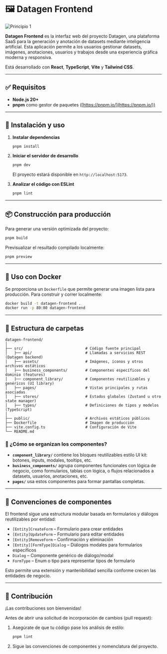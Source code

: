 # 🖼️ Datagen Frontend
![Principio 1](https://github.com/user-attachments/assets/b760b6a2-ccf1-46f2-94eb-c048a5bd2d41)

**Datagen Frontend** es la interfaz web del proyecto Datagen, una plataforma SaaS para la generación y anotación de datasets mediante inteligencia artificial. Esta aplicación permite a los usuarios gestionar datasets, imágenes, anotaciones, usuarios y trabajos desde una experiencia gráfica moderna y responsiva.

Está desarrollado con **React**, **TypeScript**, **Vite** y **Tailwind CSS**.

---

## ✅ Requisitos

* **Node.js 20+**
* **pnpm** como gestor de paquetes ([https://pnpm.io/](https://pnpm.io/))

---

## 🚀 Instalación y uso

1. **Instalar dependencias**

   ```bash
   pnpm install
   ```

2. **Iniciar el servidor de desarrollo**

   ```bash
   pnpm dev
   ```

   El proyecto estará disponible en `http://localhost:5173`.

3. **Analizar el código con ESLint**

   ```bash
   pnpm lint
   ```

---

## 📦 Construcción para producción

Para generar una versión optimizada del proyecto:

```bash
pnpm build
```

Previsualizar el resultado compilado localmente:

```bash
pnpm preview
```

---

## 🐳 Uso con Docker

Se proporciona un `Dockerfile` que permite generar una imagen lista para producción. Para construir y correr localmente:

```bash
docker build -t datagen-frontend .
docker run -p 80:80 datagen-frontend
```

---


## 📁 Estructura de carpetas

```
datagen-frontend/
│
├── src/                            # Código fuente principal
│   ├── api/                        # Llamadas a servicios REST (Datagen backend)
│   ├── assets/                     # Imágenes, íconos y otros archivos estáticos
│   ├── business_components/        # Componentes específicos del dominio (features)
│   ├── component_library/          # Componentes reutilizables y genéricos (UI library)
│   ├── pages/                      # Vistas principales y rutas asociadas
│   ├── stores/                     # Estados globales (Zustand u otro state manager)
│   ├── types/                      # Definiciones de tipos y modelos (TypeScript)
│
├── public/                         # Archivos estáticos públicos
├── Dockerfile                      # Imagen de producción
├── vite.config.ts                  # Configuración de Vite
└── README.md
```

### 🧩 ¿Cómo se organizan los componentes?

* **`component_library/`** contiene los bloques reutilizables estilo UI kit: botones, inputs, modales, tooltips, etc.
* **`business_components/`** agrupa componentes funcionales con lógica de negocio, como formularios, tablas con lógica, o flujos relacionados a datasets, usuarios, anotaciones, etc.
* **`pages/`** usa estos componentes para formar pantallas completas.


---

## 📐 Convenciones de componentes

El frontend sigue una estructura modular basada en formularios y diálogos reutilizables por entidad:

* `[Entity]CreateForm` – Formulario para crear entidades
* `[Entity]UpdateForm` – Formulario para editar entidades
* `[Entity]RemoveForm` – Confirmación y eliminación
* `[Entity][FormType]Dialog` – Diálogos modales para formularios específicos
* `Dialog` – Componente genérico de diálogo/modal
* `FormType` – Enum o tipo para representar tipos de formulario

Esto permite una extensión y mantenibilidad sencilla conforme crecen las entidades de negocio.

---

## 🤝 Contribución

¡Las contribuciones son bienvenidas!

Antes de abrir una solicitud de incorporación de cambios (pull request):

1. Asegúrate de que tu código pase los análisis de estilo:

   ```bash
   pnpm lint
   ```

2. Sigue las convenciones de componentes y nomenclatura del proyecto.

